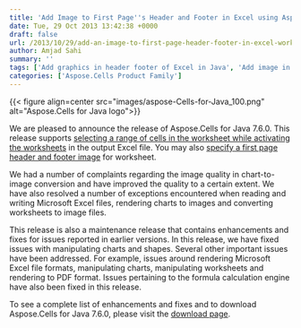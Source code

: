 ```yaml
---
title: 'Add Image to First Page''s Header and Footer in Excel using Aspose.Cells for Java'
date: Tue, 29 Oct 2013 13:42:38 +0000
draft: false
url: /2013/10/29/add-an-image-to-first-page-header-footer-in-excel-worksheet-in-java/
author: Amjad Sahi
summary: ''
tags: ['Add graphics in header footer of Excel in Java', 'Add image in header footer of Excel in Java']
categories: ['Aspose.Cells Product Family']
---
```




{{< figure align=center src="images/aspose-Cells-for-Java_100.png" alt="Aspose.Cells for Java logo">}}


We are pleased to announce the release of Aspose.Cells for Java 7.6.0. This release supports [selecting a range of cells in the worksheet while activating the worksheets][1] in the output Excel file. You may also [specify a first page header and footer image][2] for worksheet.

We had a number of complaints regarding the image quality in chart-to-image conversion and have improved the quality to a certain extent. We have also resolved a number of exceptions encountered when reading and writing Microsoft Excel files, rendering charts to images and converting worksheets to image files.

This release is also a maintenance release that contains enhancements and fixes for issues reported in earlier versions. In this release, we have fixed issues with manipulating charts and shapes. Several other important issues have been addressed. For example, issues around rendering Microsoft Excel file formats, manipulating charts, manipulating worksheets and rendering to PDF format. Issues pertaining to the formula calculation engine have also been fixed in this release.

To see a complete list of enhancements and fixes and to download Aspose.Cells for Java 7.6.0, please visit the [download page][3].




[1]: https://docs.aspose.com/display/cellsjava/Activating+Sheets+and+Activating+a+Cell+in+Worksheet
[2]: https://docs.aspose.com/display/cellsjava/Page+Setup+Features#PageSetupFeatures-InsertaGraphicintheFirstPageHeaderOnly
[3]: http://downloads.aspose.com/cell/java




